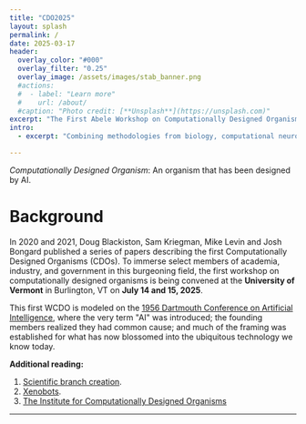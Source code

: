 ```yaml
---
title: "CDO2025"
layout: splash
permalink: /
date: 2025-03-17
header:
  overlay_color: "#000"
  overlay_filter: "0.25"
  overlay_image: /assets/images/stab_banner.png
  #actions:
  #  - label: "Learn more"
  #    url: /about/
  #caption: "Photo credit: [**Unsplash**](https://unsplash.com)"
excerpt: "The First Abele Workshop on Computationally Designed Organisms."
intro:
  - excerpt: "Combining methodologies from biology, computational neuroscience, and computer science, xenomics is a methodological toolkit for scientists exploring emergent"

---
```


*Computationally Designed Organism*: An organism that has been designed by AI.

# Background

In 2020 and 2021, Doug Blackiston, Sam Kriegman, Mike Levin and Josh Bongard published a series of papers describing the first Computationally Designed Organisms (CDOs). To immerse select members of academia, industry, and government in this burgeoning field, the first workshop on computationally designed organisms is being convened at the **University of Vermont** in Burlington, VT on **July 14 and 15, 2025**.

This first WCDO is modeled on the [1956 Dartmouth Conference on Artificial Intelligence](https://home.dartmouth.edu/about/artificial-intelligence-ai-coined-dartmouth), where the very term "AI" was introduced; the founding members realized they had common cause; and much of the framing was established for what has now blossomed into the ubiquitous technology we know today.

**Additional reading:** 

1. [Scientific branch creation](https://www.freaktakes.com/p/a-report-on-scientific-branch-creation).
2. [Xenobots](https://en.wikipedia.org/wiki/Xenobot).
3. [The Institute for Computationally Designed Organisms](https://icdorgs.org/)

---
